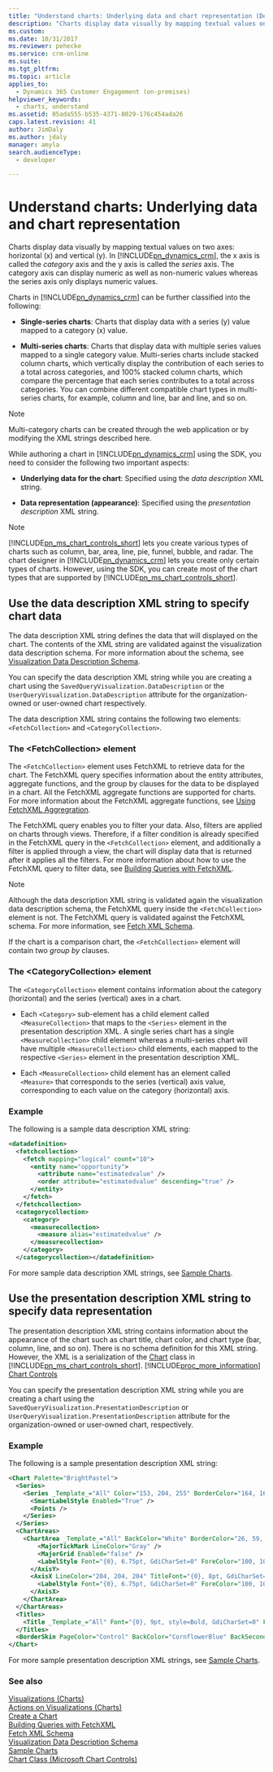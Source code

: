 ```yaml
---
title: "Understand charts: Underlying data and chart representation (Developer Guide for Dynamics 365 Customer Engagement) | MicrosoftDocs"
description: "Charts display data visually by mapping textual values on two axes: horizontal (x) and vertical (y). In Dynamics 365 Customer Engagement, the x axis is called the category axis and the y axis is called the series axis."
ms.custom: 
ms.date: 10/31/2017
ms.reviewer: pehecke
ms.service: crm-online
ms.suite: 
ms.tgt_pltfrm: 
ms.topic: article
applies_to: 
  - Dynamics 365 Customer Engagement (on-premises)
helpviewer_keywords: 
  - charts, understand
ms.assetid: 05ada555-b535-4371-8029-176c454ada26
caps.latest.revision: 41
author: JimDaly
ms.author: jdaly
manager: amyla
search.audienceType: 
  - developer

---
```

# Understand charts: Underlying data and chart representation

Charts display data visually by mapping textual values on two axes: horizontal (x) and vertical (y). In [!INCLUDE[pn_dynamics_crm](../../includes/pn-dynamics-crm.md)], the x axis is called the *category* axis and the y axis is called the *series* axis. The category axis can display numeric as well as non-numeric values whereas the series axis only displays numeric values.  
  
 Charts in [!INCLUDE[pn_dynamics_crm](../../includes/pn-dynamics-crm.md)] can be further classified into the following:  
  
- **Single-series charts**: Charts that display data with a series (y) value mapped to a category (x) value.  
  
- **Multi-series charts**:  Charts that display data with multiple series values mapped to a single category value. Multi-series charts include stacked column charts, which vertically display the contribution of each series to a total across categories, and 100% stacked column charts, which compare the percentage that each series contributes to a total across categories. You can combine different compatible chart types in multi-series charts, for example, column and line, bar and line, and so on.  
  
> [!NOTE]
>  Multi-category charts can be created through the web application or by modifying the XML strings described here.  
  
 While authoring a chart in [!INCLUDE[pn_dynamics_crm](../../includes/pn-dynamics-crm.md)] using the SDK, you need to consider the following two important aspects:  
  
- **Underlying data for the chart**: Specified using the *data description* XML string.  
  
- **Data representation (appearance)**: Specified using the *presentation description* XML string.  
  
> [!NOTE]
> [!INCLUDE[pn_ms_chart_controls_short](../../includes/pn-ms-chart-controls-short.md)] lets you create various types of charts such as column, bar, area, line, pie, funnel, bubble, and radar. The chart designer in [!INCLUDE[pn_dynamics_crm](../../includes/pn-dynamics-crm.md)] lets you create only certain types of charts. However, using the SDK, you can create most of the chart types that are supported by [!INCLUDE[pn_ms_chart_controls_short](../../includes/pn-ms-chart-controls-short.md)].  
  
## Use the data description XML string to specify chart data  
 The data description XML string defines the data that will displayed on the chart. The contents of the XML string are validated against the visualization data description schema. For more information about the schema, see [Visualization Data Description Schema](visualization-data-description-schema.md).  
  
 You can specify the data description XML string while you are creating a chart using the `SavedQueryVisualization.DataDescription` or the `UserQueryVisualization.DataDescription` attribute for the organization-owned or user-owned chart respectively.  
  
 The data description XML string contains the following two elements: `<FetchCollection>` and `<CategoryCollection>`.  
  
### The \<FetchCollection> element  
 The `<FetchCollection>` element uses FetchXML to retrieve data for the chart. The FetchXML query specifies information about the entity attributes, aggregate functions, and the group by clauses for the data to be displayed in a chart. All the FetchXML aggregate functions are supported for charts. For more information about the FetchXML aggregate functions, see [Using FetchXML Aggregration](../org-service/use-fetchxml-aggregation.md).  
  
 The FetchXML query enables you to filter your data. Also, filters are applied on charts through views. Therefore, if a filter condition is already specified in the FetchXML query in the `<FetchCollection>` element, and additionally a filter is applied through a view, the chart will display data that is returned after it applies all the filters. For more information about how to use the FetchXML query to filter data, see [Building Queries with FetchXML](../org-service/build-queries-fetchxml.md).  
  
> [!NOTE]
>  Although the data description XML string is validated again the visualization data description schema, the FetchXML query inside the `<FetchCollection>` element is not. The FetchXML query is validated against the FetchXML schema. For more information, see [Fetch XML Schema](../org-service/fetchxml-schema.md).  
  
 If the chart is a comparison chart, the `<FetchCollection>` element will contain two *group by* clauses.  
  
### The \<CategoryCollection> element  
 The `<CategoryCollection>` element contains information about the category (horizontal) and the series (vertical) axes in a chart.  
  
-   Each `<Category>` sub-element has a child element called `<MeasureCollection>` that maps to the `<Series>` element in the presentation description XML. A single series chart has a single `<MeasureCollection>` child element whereas a multi-series chart will have multiple `<MeasureCollection>` child elements, each mapped to the respective `<Series>` element in the presentation description XML.  
  
-   Each `<MeasureCollection>` child element has an element called `<Measure>` that corresponds to the series (vertical) axis value, corresponding to each value on the category (horizontal) axis.  
  
### Example  
 The following is a sample data description XML string:  
  
```xml  
<datadefinition>  
  <fetchcollection>  
    <fetch mapping="logical" count="10">  
      <entity name="opportunity">  
        <attribute name="estimatedvalue" />  
        <order attribute="estimatedvalue" descending="true" />  
      </entity>  
    </fetch>  
  </fetchcollection>  
  <categorycollection>  
    <category>  
      <measurecollection>  
        <measure alias="estimatedvalue" />  
      </measurecollection>  
    </category>  
  </categorycollection></datadefinition>  
```  
  
 For more sample data description XML strings, see [Sample Charts](sample-charts.md).  
  
## Use the presentation description XML string to specify data representation  
 The presentation description XML string contains information about the appearance of the chart such as chart title, chart color, and chart type (bar, column, line, and so on). There is no schema definition for this XML string. However, the XML is a serialization of the [Chart](https://msdn.microsoft.com/library/system.web.ui.datavisualization.charting.chart.aspx) class in [!INCLUDE[pn_ms_chart_controls_short](../../includes/pn-ms-chart-controls-short.md)]. [!INCLUDE[proc_more_information](../../includes/proc-more-information.md)] [Chart Controls](https://go.microsoft.com/fwlink/p/?LinkId=128301)  
  
 You can specify the presentation description XML string while you are creating a chart using the `SavedQueryVisualization.PresentationDescription` or `UserQueryVisualization.PresentationDescription` attribute for the organization-owned or user-owned chart, respectively.  
  
### Example  
 The following is a sample presentation description XML string:  
  
```xml  
<Chart Palette="BrightPastel">  
  <Series>  
    <Series _Template_="All" Color="153, 204, 255" BorderColor="164, 164, 164" BorderDashStyle="Solid" BorderWidth="1" ShadowColor="128, 128, 128, 128" ShadowOffset="1" IsValueShownAsLabel="true" Font="{0}, 6.75pt" BackGradientStyle="TopBottom" BackSecondaryColor="0, 102, 153" LabelForeColor="100, 100, 100" ChartType="Column">  
      <SmartLabelStyle Enabled="True" />  
      <Points />  
    </Series>  
  </Series>  
  <ChartAreas>  
    <ChartArea _Template_="All" BackColor="White" BorderColor="26, 59, 105" BorderWidth="0" BorderDashStyle="Solid">      <AxisY LineColor="204, 204, 204" TitleFont="{0}, 8pt, GdiCharSet=0" TitleForeColor="100, 100, 100" LabelAutoFitMaxFontSize="7" LabelAutoFitMinFontSize="7">  
        <MajorTickMark LineColor="Gray" />  
        <MajorGrid Enabled="false" />  
        <LabelStyle Font="{0}, 6.75pt, GdiCharSet=0" ForeColor="100, 100, 100" />  
      </AxisY>  
      <AxisX LineColor="204, 204, 204" TitleFont="{0}, 8pt, GdiCharSet=0" TitleForeColor="100, 100, 100" LabelAutoFitMaxFontSize="7" LabelAutoFitMinFontSize="7">        <MajorTickMark LineColor="Gray" />        <MajorGrid Enabled="false" />  
        <LabelStyle Font="{0}, 6.75pt, GdiCharSet=0" ForeColor="100, 100, 100" />  
      </AxisX>  
    </ChartArea>  
  </ChartAreas>  
  <Titles>  
    <Title _Template_="All" Font="{0}, 9pt, style=Bold, GdiCharSet=0" ForeColor="100, 100, 100"></Title>  
  </Titles>  
  <BorderSkin PageColor="Control" BackColor="CornflowerBlue" BackSecondaryColor="CornflowerBlue" />  
</Chart>  
```  
  
 For more sample presentation description XML strings, see [Sample Charts](sample-charts.md).  
  
### See also  
 [Visualizations (Charts)](view-data-with-visualizations-charts.md)   
 [Actions on Visualizations (Charts)](actions-visualizations-charts.md)   
 [Create a Chart](create-visualization-chart.md)   
 [Building Queries with FetchXML](../org-service/build-queries-fetchxml.md)   
 [Fetch XML Schema](../org-service/fetchxml-schema.md)   
 [Visualization Data Description Schema](visualization-data-description-schema.md)   
 [Sample Charts](sample-charts.md)   
 [Chart Class (Microsoft Chart Controls)](https://msdn.microsoft.com/library/system.web.ui.datavisualization.charting.chart.aspx)
